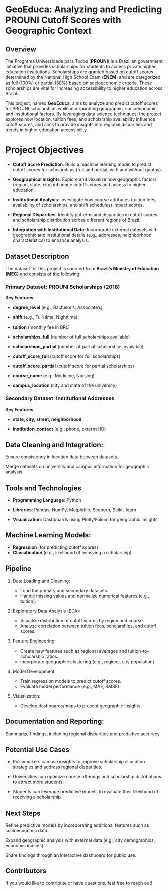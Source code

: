 # GeoEduca: Analyzing and Predicting PROUNI Cutoff Scores with Geographic Context

## Overview
The Programa Universidade para Todos (**PROUNI**) is a Brazilian government initiative that provides scholarships for students to access private higher education institutions. Scholarships are granted based on cutoff scores determined by the National High School Exam (**ENEM**) and are categorized as full (100%) or partial (50%) based on socioeconomic criteria. These scholarships are vital for increasing accessibility to higher education across Brazil.

This project, named **GeoEduca**, aims to analyze and predict cutoff scores for PROUNI scholarships while incorporating geographic, socioeconomic, and institutional factors. By leveraging data science techniques, the project explores how location, tuition fees, and scholarship availability influence cutoff scores, and aims to provide insights into regional disparities and trends in higher education accessibility.

# Project Objectives

- **Cutoff Score Prediction**: Build a machine learning model to predict cutoff scores for scholarships (full and partial, with and without quotas).

- **Geographical Insights**: Explore and visualize how geographic factors (region, state, city) influence cutoff scores and access to higher education.

- **Institutional Analysis**: Investigate how course attributes (tuition fees, availability of scholarships, and shift schedules) impact scores.

- **Regional Disparities**: Identify patterns and disparities in cutoff scores and scholarship distribution across different regions of Brazil.

- **Integration with Institutional Data**: Incorporate external datasets with geographic and institutional details (e.g., addresses, neighborhood characteristics) to enhance analysis.

## Dataset Description
The dataset for this project is sourced from **Brazil’s Ministry of Education (MEC)** and consists of the following:

### Primary Dataset: PROUNI Scholarships (2018)

**Key Features**:

- **degree_level** (e.g., Bachelor’s, Associate’s)

- **shift** (e.g., Full-time, Nighttime)

- **tuition** (monthly fee in BRL)

- **scholarships_full** (number of full scholarships available)

- **scholarships_partial** (number of partial scholarships available)

- **cutoff_score_full** (cutoff score for full scholarships)

- **cutoff_score_partial** (cutoff score for partial scholarships)

- **course_name** (e.g., Medicine, Nursing)

- **campus_location** (city and state of the university)

### Secondary Dataset: Institutional Addresses

**Key Features**:

- **state, city, street, neighborhood**

- **institution_contact** (e.g., phone, external ID)

## Data Cleaning and Integration:

Ensure consistency in location data between datasets.

Merge datasets on university and campus information for geographic analysis.

## Tools and Technologies
- **Programming Language**: Python

- **Libraries**: Pandas, NumPy, Matplotlib, Seaborn, Scikit-learn

- **Visualization**: Dashboards using Plotly/Folium for geographic insights

## Machine Learning Models:
- **Regression** (for predicting cutoff scores)
- **Classification** (e.g., likelihood of receiving a scholarship)

## Pipeline

1. Data Loading and Cleaning: 
    - Load the primary and secondary datasets.
    - Handle missing values and normalize numerical features (e.g., tuition).

2. Exploratory Data Analysis (EDA):
    - Visualize distribution of cutoff scores by region and course.
    - Analyze correlation between tuition fees, scholarships, and cutoff scores.

3. Feature Engineering:
    - Create new features such as regional averages and tuition-to-scholarship ratios.
    - Incorporate geographic clustering (e.g., regions, city population).

4. Model Development:
    - Train regression models to predict cutoff scores.
    - Evaluate model performance (e.g., MAE, RMSE).

5. Visualization:
    - Develop dashboards/maps to present geographic insights.

## Documentation and Reporting:

Summarize findings, including regional disparities and predictive accuracy.

## Potential Use Cases

- Policymakers can use insights to improve scholarship allocation strategies and address regional disparities.

- Universities can optimize course offerings and scholarship distributions to attract more students.

- Students can leverage predictive models to evaluate their likelihood of receiving a scholarship.

## Next Steps

Refine predictive models by incorporating additional features such as socioeconomic data.

Expand geographic analysis with external data (e.g., city demographics, economic indices).

Share findings through an interactive dashboard for public use.

## Contributors

If you would like to contribute or have questions, feel free to reach out!